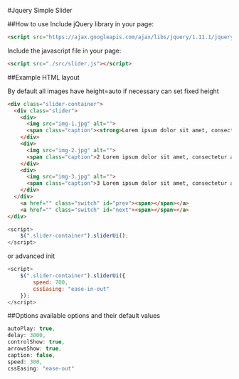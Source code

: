 #Jquery Simple Slider

##How to use
Include jQuery library in your page:
````html
<script src="https://ajax.googleapis.com/ajax/libs/jquery/1.11.1/jquery.min.js"></script>
````
Include the javascript file in your page:
````html
<script src="./src/slider.js"></script>
````
##Example
HTML layout

By default all images have height=auto if necessary can set fixed height
````html
<div class="slider-container">
  <div class="slider">
    <div>
      <img src="img-1.jpg" alt="">
      <span class="caption"><strong>Lorem ipsum dolor sit amet, consectetur adipisicing elit.<a href="">Далее >></a> </span>
    </div>
    <div>
      <img src="img-2.jpg" alt="">
      <span class="caption">2 Lorem ipsum dolor sit amet, consectetur adipisicing elit. Culpa, facilis.</span>
    </div>
    <div>
      <img src="img-3.jpg" alt="">
      <span class="caption">3 Lorem ipsum dolor sit amet, consectetur adipisicing elit. Suscipit, culpa!</span>
    </div>
  </div>
    <a href="" class="switch" id="prev"><span></span></a>
    <a href="" class="switch" id="next"><span></span></a>
</div>
````
````javascript
<script>
	$(".slider-container").sliderUi();
</script>
````
or advanced init
````javascript
<script>
	$(".slider-container").sliderUi({
		speed: 700,
		cssEasing: "ease-in-out"
	});
</script>
````
##Options
available options and their default values
````javascript
autoPlay: true,
delay: 3000,
controlShow: true,
arrowsShow: true,
caption: false,
speed: 300,
cssEasing: "ease-out"
````

